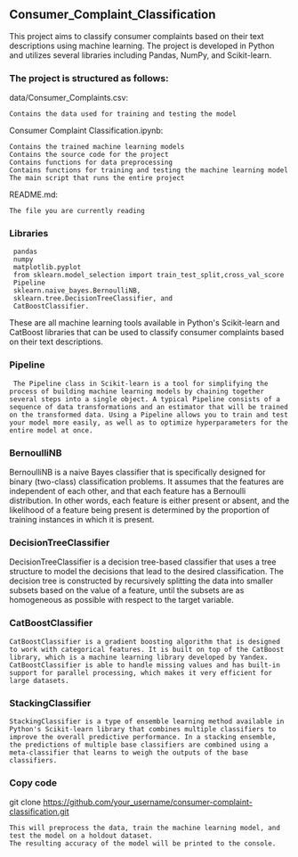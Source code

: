 ## Consumer_Complaint_Classification
  
  This project aims to classify consumer complaints based on their text descriptions using machine learning. The project is developed in Python and    utilizes several libraries including Pandas, NumPy, and Scikit-learn.

### The project is structured as follows:

  data/Consumer_Complaints.csv: 
    
    Contains the data used for training and testing the model
  
  Consumer Complaint Classification.ipynb: 
    
    Contains the trained machine learning models
    Contains the source code for the project
    Contains functions for data preprocessing
    Contains functions for training and testing the machine learning model
    The main script that runs the entire project
  
  README.md: 
    
    The file you are currently reading
  
### Libraries

     pandas
     numpy
     matplotlib.pyplot
     from sklearn.model_selection import train_test_split,cross_val_score
     Pipeline 
     sklearn.naive_bayes.BernoulliNB, 
     sklearn.tree.DecisionTreeClassifier, and 
     CatBoostClassifier.

   These are all machine learning tools available in Python's Scikit-learn and CatBoost libraries that can be used to classify consumer complaints based on their text descriptions.
  
### Pipeline
   
     The Pipeline class in Scikit-learn is a tool for simplifying the process of building machine learning models by chaining together several steps into a single object. A typical Pipeline consists of a sequence of data transformations and an estimator that will be trained on the transformed data. Using a Pipeline allows you to train and test your model more easily, as well as to optimize hyperparameters for the entire model at once.

### BernoulliNB
 
   BernoulliNB is a naive Bayes classifier that is specifically designed for binary (two-class) classification problems. It assumes that the features are independent of each other, and that each feature has a Bernoulli distribution. In other words, each feature is either present or absent, and the likelihood of a feature being present is determined by the proportion of training instances in which it is present.

### DecisionTreeClassifier
 
   DecisionTreeClassifier is a decision tree-based classifier that uses a tree structure to model the decisions that lead to the desired classification. The decision tree is constructed by recursively splitting the data into smaller subsets based on the value of a feature, until the subsets are as homogeneous as possible with respect to the target variable.

### CatBoostClassifier
  
    CatBoostClassifier is a gradient boosting algorithm that is designed to work with categorical features. It is built on top of the CatBoost library, which is a machine learning library developed by Yandex. CatBoostClassifier is able to handle missing values and has built-in support for parallel processing, which makes it very efficient for large datasets.
    
### StackingClassifier   
  
    StackingClassifier is a type of ensemble learning method available in Python's Scikit-learn library that combines multiple classifiers to improve the overall predictive performance. In a stacking ensemble, the predictions of multiple base classifiers are combined using a meta-classifier that learns to weigh the outputs of the base classifiers.


### Copy code
  
  git clone https://github.com/your_username/consumer-complaint-classification.git

    This will preprocess the data, train the machine learning model, and test the model on a holdout dataset. 
    The resulting accuracy of the model will be printed to the console.



